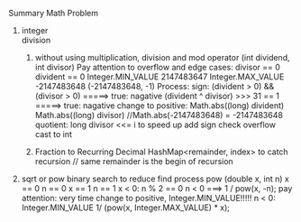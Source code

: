 Summary
Math Problem 

1. integer  
	division
	1. without using multiplication, division and mod operator
	(int dividend, int divisor)
	Pay attention to overflow and edge cases:
		divisor == 0
		divident == 0
		Integer.MIN_VALUE 2147483647 
		Integer.MAX_VALUE -2147483648
		(-2147483648, -1)
	Process:
	sign:	(divident > 0) && (divisor > 0)  =====> true: nagative
			(divident ^ divisor) >>> 31 == 1 =====> true: nagative
	change to positive:		Math.abs((long) divident) 
							Math.abs((long) divisor)
							//Math.abs(-2147483648) = -2147483648
	quotient:	long
				divisor <<= i to speed up
				add sign 
				check overflow
				cast to int

	2. Fraction to Recurring Decimal
	HashMap<remainder, index> to catch recursion
	// same remainder is the begin of recursion


2. sqrt or pow
binary search to reduce find process
pow (double x, int n)
x == 0 n == 0 x == 1 n == 1 
x < 0:	n % 2 == 0
n < 0 ===> 1 / pow(x, -n);
pay attention: very time change to positive, Integer.MIN_VALUE!!!!!
n < 0:	Integer.MIN_VALUE 1/ (pow(x, Integer.MAX_VALUE) * x);